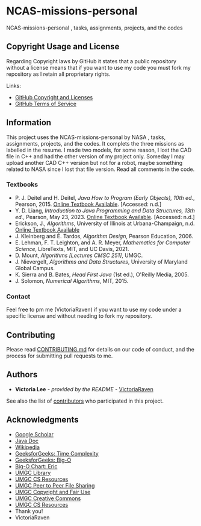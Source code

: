 # NCAS-missions-personal
NCAS-missions-personal , tasks, assignments, projects, and the codes
## Copyright Usage and License

Regarding Copyright laws by GitHub it states that a public repository without a license means that if you want to use my code you must fork my repository as I retain all proprietary rights.

Links:  
- [GitHub Copyright and Licenses](https://docs.github.com/en/repositories/managing-your-repositorys-settings-and-features/customizing-your-repository/licensing-a-repository)
- [GitHub Terms of Service](https://docs.github.com/en/site-policy/github-terms/github-terms-of-service)

## Information
This project uses the NCAS-missions-personal by NASA , tasks, assignments, projects, and the codes. It complets the three missions as labelled in the resume. I made two models, for some reason, I lost the CAD file in C++ and had the other version of my project only. Someday I may upload another CAD C++ version but not for a robot, maybe something related to NASA since I lost that file version. Read all comments in the code.

### Textbooks
- P. J. Deitel and H. Deitel, *Java How to Program (Early Objects), 10th ed.*, Pearson, 2015. [Online Textbook Available](https://learning.oreilly.com/library/view/javatm-how-to/9780133813036/). [Accessed: n.d.]
- Y. D. Liang, *Introduction to Java Programming and Data Structures, 13th ed.*, Pearson, May 23, 2023. [Online Textbook Available](https://www.pearson.com/en-us/subject-catalog/p/introduction-to-java-programming-and-data-structures/P200000010690/9780138092832). [Accessed: n.d.]
- Erickson, J., *Algorithms*, University of Illinois at Urbana-Champaign, n.d. [Online Textbook Available](https://jeffe.cs.illinois.edu/teaching/algorithms/)
- J. Kleinberg and É. Tardos, *Algorithm Design*, Pearson Education, 2006.
- E. Lehman, F. T. Leighton, and A. R. Meyer, *Mathematics for Computer Science*, LibreTexts, MIT, and UC Davis, 2021.
- D. Mount, *Algorithms [Lectures CMSC 251]*, UMGC.
- J. Nievergelt, *Algorithms and Data Structures*, University of Maryland Global Campus.
- K. Sierra and B. Bates, *Head First Java* (1st ed.), O'Reilly Media, 2005.
- J. Solomon, *Numerical Algorithms*, MIT, 2015.

### Contact

Feel free to pm me (VictoriaRaven) if you want to use my code under a specific license and without needing to fork my repository.

## Contributing

Please read [CONTRIBUTING.md](README.md) for details on our code
of conduct, and the process for submitting pull requests to me.

## Authors

  - **Victoria Lee** - *provided by the README* -
    [VictoriaRaven](https://github.com/VictoriaRaven)

See also the list of
[contributors](https://github.com/VictoriaRaven/Legal-Studies-IRAC-Python-Generator/main/README.md)
who participated in this project.

## Acknowledgments

- [Google Scholar](https://scholar.google.com/)
- [Java Doc](https://docs.oracle.com/javase/8/javase-books.htm)
- [Wikipedia](https://www.wikipedia.org/)
- [GeeksforGeeks: Time Complexity](https://www.geeksforgeeks.org/time-complexities-of-all-sorting-algorithms/)
- [GeeksforGeeks: Big-O](https://www.geeksforgeeks.org/analysis-algorithms-big-o-analysis/)
- [Big-O Chart: Eric](https://www.bigocheatsheet.com/)
- [UMGC Library](https://libguides.umgc.edu/home)
- [UMGC CS Resources](https://libguides.umgc.edu/c.php?g=316603&p=2114865)
- [UMGC Peer to Peer File Sharing](https://www.umgc.edu/content/dam/umgc/documents/upload/peer-to-peer-file-sharing.pdf)
- [UMGC Copyright and Fair Use](https://libguides.umgc.edu/copyright#s-lg-box-26283861)
- [UMGC Creative Commons](https://libguides.umgc.edu/c.php?g=23404&p=7944948)
- [UMGC CS Resources](https://libguides.umgc.edu/c.php?g=316603&p=2114865)
 - Thank you!
 - VictoriaRaven


